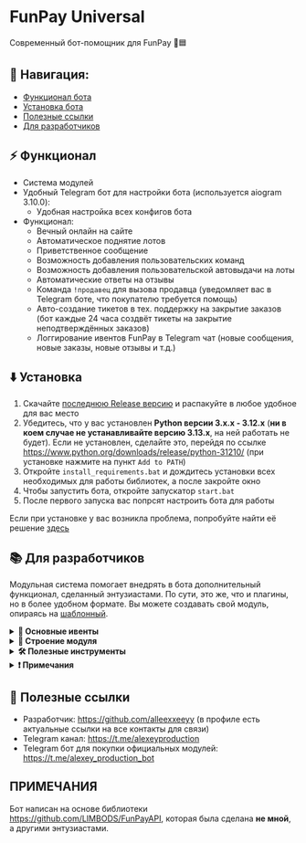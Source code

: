 # FunPay Universal
Современный бот-помощник для FunPay 🤖🟦

## 🧭 Навигация:
- [Функционал бота](#-функционал)
- [Установка бота](#%EF%B8%8F-установка)
- [Полезные ссылки](#-полезные-ссылки)
- [Для разработчиков](#-для-разработчиков)

## ⚡ Функционал
- Система модулей
- Удобный Telegram бот для настройки бота (используется aiogram 3.10.0):
  - Удобная настройка всех конфигов бота
- Функционал:
  - Вечный онлайн на сайте
  - Автоматическое поднятие лотов
  - Приветственное сообщение
  - Возможность добавления пользовательских команд
  - Возможность добавления пользовательской автовыдачи на лоты
  - Автоматические ответы на отзывы
  - Команда `!продавец` для вызова продавца (уведомляет вас в Telegram боте, что покупателю требуется помощь)
  - Авто-создание тикетов в тех. поддержку на закрытие заказов (бот каждые 24 часа создвёт тикеты на закрытие неподтверждённых заказов)
  - Логгирование ивентов FunPay в Telegram чат (новые сообщения, новые заказы, новые отзывы и т.д.)

## ⬇️ Установка
1. Скачайте [последнюю Release версию](https://github.com/alleexxeeyy/funpay-universal/releases/latest) и распакуйте в любое удобное для вас место
2. Убедитесь, что у вас установлен **Python версии 3.x.x - 3.12.x** (**ни в коем случае не устанавливайте версию 3.13.x**, на ней работать не будет). Если не установлен, сделайте это, перейдя по ссылке https://www.python.org/downloads/release/python-31210/ (при установке нажмите на пункт `Add to PATH`)
3. Откройте `install_requirements.bat` и дождитесь установки всех необходимых для работы библиотек, а после закройте окно
4. Чтобы запустить бота, откройте запускатор `start.bat`
5. После первого запуска вас попрсят настроить бота для работы

Если при установке у вас возникла проблема, попробуйте найти её решение [здесь](https://telegra.ph/FunPay-Universal--chastye-oshibki-i-ih-resheniya-08-26)

## 📚 Для разработчиков

Модульная система помогает внедрять в бота дополнительный функционал, сделанный энтузиастами. По сути, это же, что и плагины, но в более удобном формате.
Вы можете создавать свой модуль, опираясь на [шаблонный](.templates/forms_module).

<details>
  <summary><strong>📌 Основные ивенты</strong></summary>

  ### Ивенты бота (BOT_EVENT_HANDLERS)

  Ивенты, которые выполняются при определённом действии бота.

  | Ивент | Когда вызывается | Передающиеся аргументы |
  |-------|------------------|------------------------|
  | `ON_MODULE_CONNECTED` | При подключении модуля | `Module` |
  | `ON_MODULE_ENABLED` | При включении модуля | `Module` |
  | `ON_MODULE_DISABLED` | При выключении модуля | `Module` |
  | `ON_MODULE_RELOADED` | При перезагрузке модуля | `Module` |
  | `ON_INIT` | При инициализации бота | `-` |
  | `ON_FUNPAY_BOT_INIT` | При инициализации (запуске) FunPay бота | `FunPayBot` |
  | `ON_TELEGRAM_BOT_INIT` | При инициализации (запуске) Telegram бота | `TelegramBot` |

  ### Ивенты FunPay (FUNPAY_EVENT_HANDLERS)

  Ивенты, получаемые в слушателе событий в FunPay боте.

  | Ивент | Когда вызывается | Передающиеся аргументы |
  |-------|------------------|------------------------|
  | `EventTypes.CHAT_INITIALIZED` | Чат инициализирован | `FunPayBot`, `ChatInitializedEvent` |
  | `EventTypes.NEW_MESSAGE` | Новое сообщение в чате | `FunPayBot`, `NewMessageEvent` |
  | `EventTypes.NEW_DEAL` | Создана новая сделка (когда покупатель оплатил товар) | `FunPayBot`, `NewDealEvent` |
  | `EventTypes.NEW_REVIEW` | Новый отзыв по сделке | `FunPayBot`, `NewReviewEvent` |
  | `EventTypes.DEAL_CONFIRMED` | Сделка подтверждена | `FunPayBot`, `DealConfirmedEvent` |
  | `EventTypes.DEAL_ROLLED_BACK` | Продавец оформил возврат сделки | `FunPayBot`, `DealRolledBackEvent` |
  | `EventTypes.DEAL_HAS_PROBLEM` | Пользователь сообщил о проблеме в сделке | `FunPayBot`, `DealHasProblemEvent` |
  | `EventTypes.DEAL_PROBLEM_RESOLVED` | Проблема в сделке решена | `FunPayBot`, `DealProblemResolvedEvent` |
  | `EventTypes.DEAL_STATUS_CHANGED` | Статус сделки изменён | `FunPayBot`, `DealStatusChangedEvent` |
  | `EventTypes.ITEM_PAID` | Пользователь оплатил предмет | `FunPayBot`, `ItemPaidEvent` |
  | `EventTypes.ITEM_SENT` | Предмет отправлен (продавец подтвердил выполнение сделки) | `FunPayBot`, `ItemSentEvent` |

</details>

<details>
  <summary><strong>📁 Строение модуля</strong></summary>  
  
  </br>Модуль - это папка, внутри которой находятся важные компоненты. Вы можете изучить строение модуля, опираясь на [шаблонный модуль](.templates/forms_module), но стоит понимать, что это лишь пример, сделанный нами.

  Обязательные константы хендлеров:
  | Константа | Тип | Описание |
  |-----------|-----|----------|
  | `BOT_EVENT_HANDLERS` | `dict[str, list[Any]]` | В этом словаре задаются хендлеры ивентов бота |
  | `FUNPAY_EVENT_HANDLERS` | `dict[EventTypes, list[Any]` | В этом словаре задаются хендлеры ивентов FunPay |
  | `TELEGRAM_BOT_ROUTERS` | `list[Router]` | В этом массиве задаются роутеры модульного Telegram бота  |

  Обязательные константы метаданных:
  | Константа | Тип | Описание |
  |-----------|-----|----------|
  | `PREFIX` | `str` | Префикс |
  | `VERSION` | `str` | Версия |
  | `NAME` | `str` | Название |
  | `DESCRIPTION` | `str` | Описание |
  | `AUTHORS` | `str` | Авторы |
  | `LINKS` | `str` | Ссылки на авторов |

  Также, если модуль требует дополнительных зависимостей, в нём должен быть файл зависимостей **requirements.txt**, которые будут сами скачиваться при загрузке всех модулей бота.

  #### 🔧 Пример содержимого:
  Обратите внимание, что метаданные были вынесены в отдельный файл `meta.py`, но импортируются в `__init__.py`.
  Это сделано для избежания конфликтов импорта в дальнейшей части кода модуля.

  **`meta.py`**:
  ```python
  from colorama import Fore, Style

  PREFIX = f"{Fore.LIGHTCYAN_EX}[test module]{Fore.WHITE}"
  VERSION = "0.1"
  NAME = "test_module"
  DESCRIPTION = "Тестовый модуль. /test_module в Telegram боте для управления"
  AUTHORS = "@alleexxeeyy"
  LINKS = "https://t.me/alleexxeeyy, https://t.me/alexeyproduction"
  ```

  **`__init__.py`**:
  ```python
  from FunPayApi.common.enums import EventTypes
  from core.modules_manager import Module, disable_module

  from .plbot.handlers import on_funpay_bot_init, on_new_message, on_new_deal
  from .tgbot import router
  from .tgbot._handlers import on_telegram_bot_init
  from .meta import *
  

  _module: Module = None


  def set_module(module: Module):
      global _module
      _module = module

  def get_module():
      return _module
  
  async def on_module_connected(module: Module):
      try:
          set_module(module)
          print(f"{PREFIX} Модуль подключен и активен")
      except:
          await disable_module(_module.uuid)
  

  BOT_EVENT_HANDLERS = {
      "ON_MODULE_CONNECTED": [on_module_connected],
      "ON_FUNPAY_BOT_INIT": [on_funpay_bot_init],
      "ON_TELEGRAM_BOT_INIT": [on_telegram_bot_init]
  }
  FUNPAY_EVENT_HANDLERS = {
      EventTypes.NEW_MESSAGE: [on_new_message],
      EventTypes.NEW_DEAL: [on_new_deal],
      # ...
  }
  TELEGRAM_BOT_ROUTERS = [router]
  ```

</details>

<details>
  <summary><strong>🛠️ Полезные инструменты</strong></summary>  
  
  ### 📝 Настроенные врапперы файлов конфигурации и файлов данных
  Вместо того, чтобы лишний раз мучаться с файлами конфигурациями, написанием кода для управлениями ими, мы подготовили для вас готовое решение.
  У бота есть уже настроенные классы в файлах [`settings.py`](settings.py) и [`data.py`](data.py)

  #### Как это работает?
  Допустим, вы хотите создать файл конфигурации в своём модуле, для этого вам нужно будет создать файл `settings.py` в корне папки модуля.
  Содержимое `settings.py` должно быть примерно следующим:
  ```python
  import os
  from settings import (
      Settings as sett,
      SettingsFile
  )


  CONFIG = SettingsFile(
      name="config", #  название файла конфигурации
      path=os.path.join(os.path.dirname(__file__), "module_settings", "config.json"), #  путь к файлу конфигурации (в данном случае относительно папки модуля)
      need_restore=True, #  нужно ли восстанавливать конфиг
      default={
          "bool_param": True,
          "str_param": "qwerty",
          "int_param": 123
      } #  стандартное содержимое файла
  )

  DATA = [CONFIG]


  class Settings:
    
      @staticmethod
      def get(name: str) -> dict:
          return sett.get(name, DATA)

      @staticmethod
      def set(name: str, new: list | dict) -> dict:
          return sett.set(name, new, DATA)
  ```

  Файл конфигурации задаётся с помощью датакласса `SettingsFile`, который в свою очередь, передаётся в массив `DATA`.
  
  Далее, получить данные из конфига или сохранить данные в конфиг можно вот так:
  ```python
  from . import settings as sett

  config = sett.get("config") #  получаем конфиг
  print(config["bool_param"]) # -> True
  print(config["str_param"]) #  -> qwerty
  print(config["int_param"]) #  -> 123
  config["bool_param"] = False
  config["str_param"] = "uiop"
  config["int_param"] = 456
  sett.set("config", config) #  задаём конфигу новое значение
  ```

  Задавая конфигу новое значение, оно сразу записывается в его файл. Также и при получении, берутся актуальные данные из файла.

  Описание аргументов датакласса `SettingsFile`:
  | Аргумент | Описание |
  |----------|----------|
  | `name` | Название файла конфигурации, которое будем использовать при получении и записи |
  | `path` | Путь к файлу конфигурации |
  | `need_restore` | Нужно ли восстанавливать конфиг? Допустим, в стандартное значение конфига у вас добавились новые данные, а в уже созданном **ранее** файле конфигурации они отсутствуют. Если параметр включен, скрипт будет сверять текущие данные конфига со стандартными указанными, и если в текущих данных не будет того или иного ключа, который есть в стандартном значении, он автоматически добавится в конфиг. Так же, если тип значения ключа стандартного конфига не соответствует существующему (например, в файле **строковый** тип, а в стандартном значении **числовой**), также этот ключ в текущем конфиге будет заменён на стандартное значение |
  | `default` | Стандартное значение файла конфигурации |


  </br>Точно также устроен и файл данных, но он нужен для хранения информации, собранной самим скриптом, а не указанной пользователей.
  Например, вы хотите создать файл данных в своём модуле, для этого вам нужно будет создать файл `data.py` в корне папки модуля.
  
  Содержимое `data.py` должно быть примерно следующим:
  ```python
  import os
  from data import (
      Data as data,
      DataFile
  )


  LATEST_EVENTS_TIMES = DataFile(
      name="new_forms", #  название файла данных
      path=os.path.join(os.path.dirname(__file__), "module_data", "new_forms.json"), #  путь к файлу данных (в данном случае относительно папки модуля)
      default={} #  стандартное содержимое файла
  )

  DATA = [LATEST_EVENTS_TIMES]


  class Data:

      @staticmethod
      def get(name: str) -> dict:
          return data.get(name, DATA)

      @staticmethod
      def set(name: str, new: list | dict) -> dict:
          return data.set(name, new, DATA)
  ```

  Здесь всё аналогично файлу конфигурации, только служит для другой задачи.


  ### 🔌 Удобное управление состояниями модуля
  Используя методы из `core/modules.py`, можно удобно включать/выключать/перезагружать текущий модуль.
  Для того, чтобы это сделать, нужно прежде всего получить UUID текущего запущенного модуля, который генерируется при его инициализации.
  
  Например, в файле `__init__.py` можно делать так:
  ```python
  # import ...


  _module: Module = None


  def set_module(module: Module):
      global _module
      _module = module

  def get_module():
      return _module
  

  BOT_EVENT_HANDLERS = {
      "ON_MODULE_CONNECTED": [set_module],
      # ...
  }
  # ...
  ```

  А потом в любом удобном месте управлять модулем:
  ```python
  from core.modules import enable_module, disable_module, reload_module

  from . import get_module


  await disable_module(get_module().uuid) #  выключает модуль
  await enable_module(get_module().uuid) #  включает модуль
  await reload_module(get_module().uuid) #  перезагружает модуль
  ```

</details>

<details>
  <summary><strong>❗ Примечания</strong></summary>

  </br>Функционал Telegram бота написан на библиотеке aiogram 3, система внедрения пользовательского функционала Telegram бота работает на основе роутеров, которые сливаются с основным, главным роутером бота.
  И так, как они сливаются воедино, могут возникнуть осложнения, если, например Callback данные имеют идентичное название. Поэтому, после написания функционала Telegram бота для модуля, лучше переименуйте
  эти данные уникальным образом, чтобы они не совпадали с названиями основного бота или дополнительных подключаемых модулей.

</details>


## 🔗 Полезные ссылки
- Разработчик: https://github.com/alleexxeeyy (в профиле есть актуальные ссылки на все контакты для связи)
- Telegram канал: https://t.me/alexeyproduction
- Telegram бот для покупки официальных модулей: https://t.me/alexey_production_bot

## ПРИМЕЧАНИЯ
Бот написан на основе библиотеки https://github.com/LIMBODS/FunPayAPI, которая была сделана **не мной**, а другими энтузиастами.
